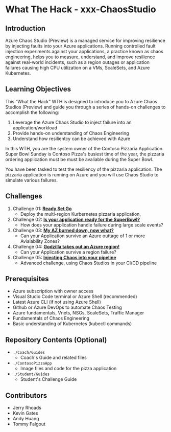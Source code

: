 # What The Hack - xxx-ChaosStudio

## Introduction 

Azure Chaos Studio (Preview) is a managed service for improving resilience by injecting faults into your Azure applications. Running controlled fault
injection
experiments against your applications, a practice known as chaos engineering, helps you to measure, understand, and improve resilience against real-world
incidents, such as a region outages or application failures causing high CPU utilization on a VMs, ScaleSets, and Azure Kubernetes.


## Learning Objectives
This “What the Hack” WTH is designed to introduce you to Azure Chaos Studios (Preview) and guide you through a series of hands-on challenges to accomplish
the following:
  
1. Leverage the Azure Chaos Studio to inject failure into an application/workload
2. Provide hands-on understanding of Chaos Engineering 
3. Understand how resilientcy can be achieved with Azure 

In this WTH, you are the system owner of the Contoso Pizzaria Application. Super Bowl Sunday is Contoso Pizza's busiest time of the year, the pizzaria
ordering application must be must be avaliable during the Super Bowl. 

You have been tasked to test the resiliency of the pizzaria application. The pizzaria application is running on Azure and you will use Chaos Studio to
simulate various failures. 

## Challenges
1. Challenge 01: **[Ready Set Go](Student/Challenge-01.md)**
	 - Deploy the multi-region Kurbernetes pizzaria application,
1. Challenge 02: **[Is your application ready for the SuperBowl?](Student/Challenge-02.md)**
	 - How does your application handle failure during large scale events?
1. Challenge 03: **[My AZ burned down, now what?](Student/Challenge-03.md)**
	 - Can your Application survive an Azure outtage of 1 or more Avialability Zones?
1. Challenge 04: **[Godzilla takes out an Azure region!](Student/Challenge-04.md)**
	 - Can your Application survive a region failure? 
1. Challenge 05: **[Injecting Chaos into your pipeline](Student/Challenge-05.md)**
	 - Advanced challenge, using Chaos Studios in your CI/CD pipeline

## Prerequisites
- Azure subscription with owner access
- Visual Studio Code terminal or Azure Shell (recommended)
- Latest Azure CLI (if not using Azure Shell) 
- Github or Azure DevOps to automate Chaos Testing
- Azure fundamentals, Vnets, NSGs, ScaleSets, Traffic Manager 
- Fundamentals of Chaos Engineering
- Basic understanding of Kubernetes (kubectl commands)

## Repository Contents (Optional)
- `./Coach/Guides`
  - Coach's Guide and related files
- `./ContosoPizzaApp`
  - Image files and code for the pizza application
- `./Student/Guides`
  - Student's Challenge Guide

## Contributors
- Jerry Rhoads
- Kevin Gates
- Andy Huang
- Tommy Falgout 
